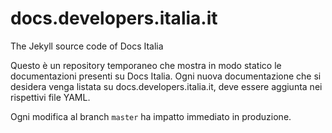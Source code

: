 # docs.developers.italia.it
The Jekyll source code of Docs Italia

Questo è un repository temporaneo che mostra in modo statico le documentazioni presenti su Docs Italia. Ogni nuova documentazione che si desidera venga listata su docs.developers.italia.it, deve essere aggiunta nei rispettivi file YAML.

Ogni modifica al branch `master` ha impatto immediato in produzione.
